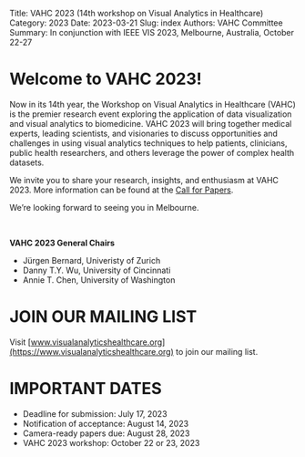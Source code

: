 Title: VAHC 2023 (14th workshop on Visual Analytics in Healthcare)
Category: 2023
Date: 2023-03-21
Slug: index
Authors: VAHC Committee
Summary: In conjunction with IEEE VIS 2023, Melbourne, Australia, October 22-27


Welcome to VAHC 2023!
=====================

Now in its 14th year, the Workshop on Visual Analytics in Healthcare (VAHC) is the premier research event exploring the application of data visualization and visual analytics to biomedicine. VAHC 2023 will bring together medical experts, leading scientists, and visionaries to discuss opportunities and challenges in using visual analytics techniques to help patients, clinicians, public health researchers, and others leverage the power of complex health datasets.

We invite you to share your research, insights, and enthusiasm at VAHC 2023. More information can be found at the [Call for Papers](./call-for-papers.html).

We’re looking forward to seeing you in Melbourne.

<br>

**VAHC 2023 General Chairs**

- Jürgen Bernard, Univeristy of Zurich
- Danny T.Y. Wu, University of Cincinnati
- Annie T. Chen, University of Washington



JOIN OUR MAILING LIST
=====================

Visit [www.visualanalyticshealthcare.org](https://www.visualanalyticshealthcare.org) to join our mailing list.



IMPORTANT DATES
===============

- Deadline for submission:  July 17, 2023
- Notification of acceptance: August 14, 2023
- Camera-ready papers due: August 28, 2023
- VAHC 2023 workshop: October 22 or 23, 2023
